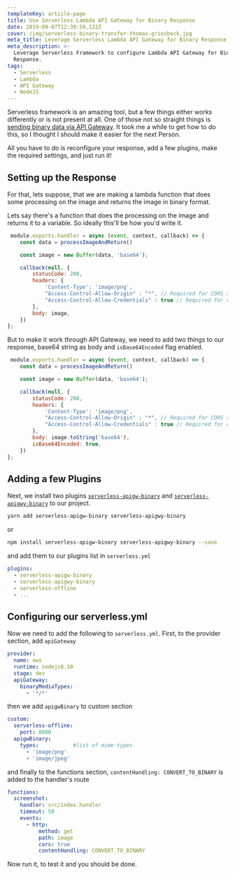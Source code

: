 ```yaml
---
templateKey: article-page
title: Use Serverless Lambda API Gateway for Binary Response
date: 2019-09-07T12:39:59.122Z
cover: /img/serverless-binary-transfer-thomas-griesbeck.jpg
meta_title: Leverage Serverless Lambda API Gateway for Binary Response
meta_description: >-
  Leverage Serverless Framework to configure Lambda API Gateway for Binary
  Response.
tags:
  - Serverless
  - Lambda
  - API Gateway
  - NodeJS
---
```

Serverless framework is an amazing tool, but a few things either works differently or is not present at all. One of those not so straight things is [sending binary data via API Gateway](https://docs.aws.amazon.com/apigateway/latest/developerguide/api-gateway-payload-encodings.html). It took me a while to get how to do this, so I thought I should make it easier for the next Person.

All you have to do is reconfigure your response, add a few plugins, make the required settings, and just run it!

## Setting up the Response

For that, lets suppose, that we are making a lambda function that does some processing on the image and returns the image in binary format.

Lets say there's a function that does the processing on the image and returns it to a variable. So ideally this'll be how you'd write it.

```javascript
 module.exports.handler = async (event, context, callback) => {
    const data = processImageAndReturn()

    const image = new Buffer(data, 'base64');

    callback(null, {
        statusCode: 200,
        headers: {
            'Content-Type': 'image/png',
            "Access-Control-Allow-Origin" : "*", // Required for CORS support to work
            "Access-Control-Allow-Credentials" : true // Required for cookies, authorization headers with HTTPS
        },
        body: image,
    })
};
```

But to make it work through API Gateway, we need to add two things to our response, base64 string as body and `isBase64Encoded` flag enabled.

```javascript
 module.exports.handler = async (event, context, callback) => {
    const data = processImageAndReturn()

    const image = new Buffer(data, 'base64');

    callback(null, {
        statusCode: 200,
        headers: {
            'Content-Type': 'image/png',
            "Access-Control-Allow-Origin" : "*", // Required for CORS support to work
            "Access-Control-Allow-Credentials" : true // Required for cookies, authorization headers with HTTPS
        },
        body: image.toString('base64'),
        isBase64Encoded: true,
    })
};
```

## Adding a few Plugins

Next, we install two plugins [`serverless-apigw-binary`](https://github.com/maciejtreder/serverless-apigw-binary) and [`serverless-apigwy-binary`](https://github.com/ryanmurakami/serverless-apigwy-binary) to our project.

```bash
yarn add serverless-apigw-binary serverless-apigwy-binary
```

or

```bash
npm install serverless-apigw-binary serverless-apigwy-binary --save
```

and add them to our plugins list in `serverless.yml`

```yaml
plugins:
  - serverless-apigw-binary
  - serverless-apigwy-binary
  - serverless-offline
  - ...
```

## Configuring our serverless.yml

Now we need to add the following to `serverless.yml`. First, to the provider section, add `apiGateway`

```yaml
provider:
  name: aws
  runtime: nodejs8.10
  stage: dev
  apiGateway:
    binaryMediaTypes:
      - '*/*'
```

then we add `apigwBinary` to custom section

```yaml
custom:
  serverless-offline:
    port: 8000
  apigwBinary:
    types:           #list of mime-types
      - 'image/png'
      - 'image/jpeg'
```

and finally to the functions section, `contentHandling: CONVERT_TO_BINARY` is added to the handler's route

```yaml
functions:
  screenshot:
    handler: src/index.handler
    timeout: 50
    events:
      - http:
          method: get
          path: image
          cors: true
          contentHandling: CONVERT_TO_BINARY

```

Now run it, to test it and you should be done.
